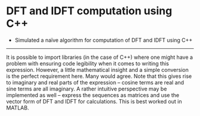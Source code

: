 # DFT and IDFT computation using C++

- Simulated a naïve algorithm for computation of DFT and IDFT using C++

---------------------

It is possible to import libraries (in the case of C++) where one might have a problem with ensuring code legibility when it comes to writing this expression. However, a little mathematical insight and a simple conversion is the perfect requirement here. Many would agree. Note that this gives rise to imaginary and real parts of the expression – cosine terms are real and sine terms are all imaginary. A rather intuitive perspective may be implemented as well – express the sequences as matrices and use the vector form of DFT and IDFT for calculations. This is best worked out in MATLAB.